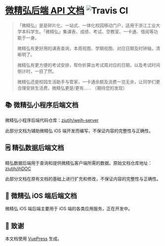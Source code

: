 # [微精弘后端 API 文档](http://wejh-server-docs.busybunny.cn/) ![Travis CI](https://img.shields.io/travis/com/GetToSet/wejh-server-docs)

> 「微精弘」是是碎片化、一站式、一体化校园移动门户，适用于浙江工业大学本科学生。「微精弘」集课表、成绩、考试、空教室、一卡通、借阅等功能于一身。
>
> 微精弘有更好用的课表查询，本周视图、学期视图、对应日期及时钟轴，清晰明了。
>
> 微精弘有更方便的考试安排，帮你折算出考试周对应的日期，以及考试时间倒计时，一目了然。
>
> 微精弘还是校园生活助手与管家，一卡通余额及消费一览无余，让同学们更合理安排生活费。微精弘更是/更有…… （期待您的发现）

## 📚 微精弘小程序后端文档

微精弘小程序后端代码仓库：[zjutjh/wejh-server](https://github.com/zjutjh/wejh-server/)

此部分文档为辅助微精弘 iOS 端开发而编写，不保证内容的完整性与正确性。

## 🗒 精弘数据后端文档

精弘数据后端用于查询和提供微精弘客户端所需的数据。原始文档仓库地址：[zjutjh/jhDOC](https://github.com/zjutjh/jhDOC/)

此部分文档在原有文档的基础上进行扩充和修改，不保证内容的完整性与正确性。

## 📱 微精弘 iOS 端后端文档

微精弘 iOS 端后端主要用于 iOS 端的各类应用服务，正在开发中。

## 🎉 致谢

本文档使用 [VuePress](https://vuepress.vuejs.org/) 生成。